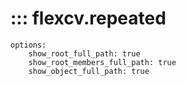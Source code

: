 # ::: flexcv.repeated

    options:
        show_root_full_path: true
        show_root_members_full_path: true
        show_object_full_path: true